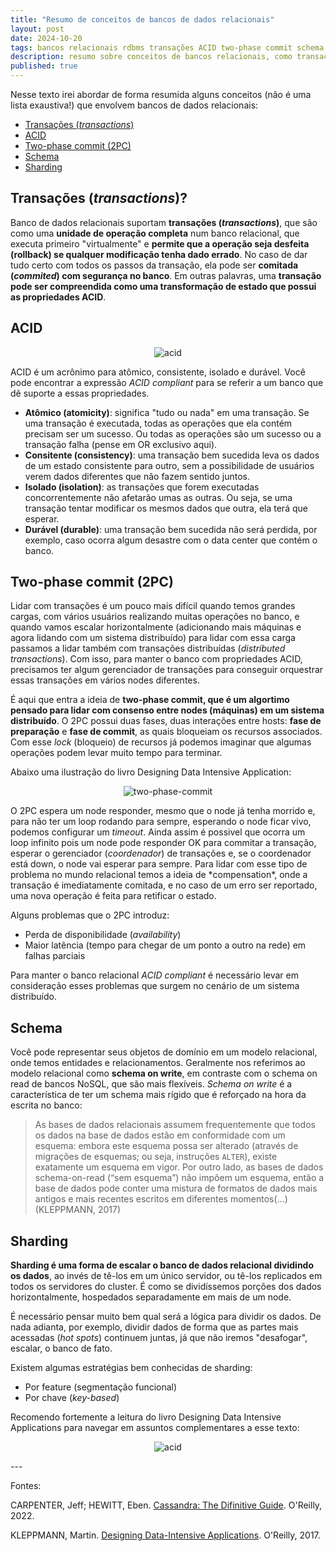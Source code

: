 ```yaml
---
title: "Resumo de conceitos de bancos de dados relacionais"
layout: post
date: 2024-10-20
tags: bancos relacionais rdbms transações ACID two-phase commit schema sharding
description: resumo sobre conceitos de bancos relacionais, como transações (transactions), ACID, two-phase commit, schema, sharding
published: true
---
```


Nesse texto irei abordar de forma resumida alguns conceitos (não é uma lista
exaustiva!) que envolvem bancos de dados relacionais:

- [Transações (_transactions_)](#1)
- [ACID](#2)
- [Two-phase commit (2PC)](#3)
- [Schema](#4)
- [Sharding](#4)

## <a name="1"></a>Transações (_transactions_)?

Banco de dados relacionais suportam **transações (_transactions_)**, que são
como uma **unidade de operação completa** num banco relacional, que executa
primeiro "virtualmente" e **permite que a operação seja desfeita (rollback) se
qualquer modificação tenha dado errado**. No caso de dar tudo certo com todos os
passos da transação, ela pode ser **comitada (_commited_) com segurança no banco**.
Em outras palavras, uma **transação pode ser compreendida como uma transformação
de estado que possui as propriedades ACID**.

## <a name="2"></a>ACID

<p align="center">
<img alt="acid" src="../../../assets/images/2/acid.png"/>
</p>

ACID é um acrônimo para atômico, consistente, isolado e durável. Você pode encontrar
a expressão _ACID compliant_ para se referir a um banco que dê suporte a essas
propriedades.

- **Atômico (atomicity)**: significa "tudo ou nada" em uma transação. Se uma transação é executada,
  todas as operações que ela contém precisam ser um sucesso. Ou todas as operações
  são um sucesso ou a transação falha (pense em OR exclusivo aqui).
- **Consitente (consistency)**: uma transação bem sucedida leva os dados de um estado consistente
  para outro, sem a possibilidade de usuários verem dados diferentes que não
  fazem sentido juntos.
- **Isolado (isolation)**: as transações que forem executadas concorrentemente não afetarão umas
  as outras. Ou seja, se uma transação tentar modificar os mesmos dados que outra,
  ela terá que esperar.
- **Durável (durable)**: uma transação bem sucedida não será perdida, por exemplo, caso ocorra
  algum desastre com o data center que contém o banco.

## <a name="3"></a>Two-phase commit (2PC)

Lidar com transações é um pouco mais difícil quando temos grandes cargas, com
vários usuários realizando muitas operações no banco, e quando vamos escalar
horizontalmente (adicionando mais máquinas e agora lidando com um sistema
distribuído) para lidar com essa carga passamos a lidar também com transações
distribuídas (_distributed transactions_). Com isso, para manter o banco com
propriedades ACID, precisamos ter algum gerenciador de transações para conseguir
orquestrar essas transações em vários nodes diferentes.

É aqui que entra a ideia de **two-phase commit, que é um algortimo pensado para
lidar com consenso entre nodes (máquinas) em um sistema distribuído**. O 2PC
possui duas fases, duas interações entre hosts: **fase de preparação** e **fase
de commit**, as quais bloqueiam os recursos associados. Com esse _lock_ (bloqueio)
de recursos já podemos imaginar que algumas operações podem levar muito tempo para
terminar.

Abaixo uma ilustração do livro Designing Data Intensive Application:

<p align="center">
<img alt="two-phase-commit" src="../../../assets/images/2/two-phase-commit.png"/>
</p>

O 2PC espera um node responder, mesmo que o node já tenha morrido e, para não ter
um loop rodando para sempre, esperando o node ficar vivo, podemos configurar um
_timeout_. Ainda assim é possivel que ocorra um loop infinito pois um node pode
responder OK para commitar a transação, esperar o gerenciador (_coordenador_) de
transações e, se o coordenador está down, o node vai esperar para sempre. Para
lidar com esse tipo de problema no mundo relacional temos a ideia de \*compensation\*,
onde a transação é imediatamente comitada, e no caso de um erro ser reportado, uma
nova operação é feita para retificar o estado.

Alguns problemas que o 2PC introduz:

- Perda de disponibilidade (_availability_)
- Maior latência (tempo para chegar de um ponto a outro na rede) em falhas parciais

Para manter o banco relacional _ACID compliant_ é necessário levar em consideração
esses problemas que surgem no cenário de um sistema distribuído.

## <a name="4"></a>Schema

Você pode representar seus objetos de domínio em um modelo relacional, onde temos
entidades e relacionamentos. Geralmente nos referimos ao modelo relacional como
**schema on write**, em contraste com o schema on read de bancos NoSQL, que
são mais flexíveis. _Schema on write_ é a característica de ter um schema mais
rígido que é reforçado na hora da escrita no banco:

> As bases de dados relacionais assumem frequentemente que todos os dados na base
> de dados estão em conformidade com um esquema: embora este esquema possa ser
> alterado (através de migrações de esquemas; ou seja, instruções `ALTER`), existe
> exatamente um esquema em vigor. Por outro lado, as bases de dados schema-on-read
> (“sem esquema”) não impõem um esquema, então a base de dados pode conter uma
> mistura de formatos de dados mais antigos e mais recentes escritos em diferentes
> momentos(...) (KLEPPMANN, 2017)

## <a name="5"></a>Sharding

**Sharding é uma forma de escalar o banco de dados relacional dividindo os dados**,
ao invés de tê-los em um único servidor, ou tê-los replicados em todos os servidores
do cluster. É como se dividíssemos porções dos dados horizontalmente, hospedados
separadamente em mais de um node.

É necessário pensar muito bem qual será a lógica para dividir os dados. De nada
adianta, por exemplo, dividir dados de forma que as partes mais acessadas (_hot
spots_) continuem juntas, já que não iremos "desafogar", escalar, o banco de fato.

Existem algumas estratégias bem conhecidas de sharding:

- Por feature (segmentação funcional)
- Por chave (_key-based_)

Recomendo fortemente a leitura do livro Designing Data Intensive Applications para
navegar em assuntos complementares a esse texto:

<p align="center">
<img alt="acid" src="../../../assets/images/2/designing-data-intensive-applications.png"/>
</p>
---

Fontes:

CARPENTER, Jeff; HEWITT, Eben. [Cassandra: The Difinitive Guide](https://www.amazon.com.br/Cassandra-Definitive-Guide-Revised-English-ebook/dp/B09R2BVFB1/ref=tmm_kin_swatch_0?_encoding=UTF8&dib_tag=se&dib=eyJ2IjoiMSJ9.6zE2HqOAmHI71tyWkGZRDbLPTVrs-GbLZBOVO4zVkXBUEH3ctz8FfXt05MjA4CO2S8fnSYljlMHa8nClsN4iL3ywFW5EwS_HmtLS10Wg8_sqrX3Wx80y6ObXr73DEps1DHnYOyG7i237Qi5p5jyMD0j_1GpC5Es-d8gdXkVzM0B_HtFHtodOr3S8abb0BZwS6SxF_01I5r9795odj2MzwNWxq70m9qHKp17jfQwuCpusLv36CH-BQKp4_VEiZnTq-69CeJRJ773JYazTAykwViGnLMr0XcDidwWQEtZNlGg.6drW06ZASw4T1RAl41weZ1UXAU2Fi2q-uIMgIlf6_-w&qid=1729416247&sr=8-1). O'Reilly, 2022.

KLEPPMANN, Martin. [Designing Data-Intensive Applications](https://www.amazon.com.br/Designing-Data-Intensive-Applications-Reliable-Maintainable-ebook/dp/B06XPJML5D/ref=tmm_kin_swatch_0?_encoding=UTF8&dib_tag=se&dib=eyJ2IjoiMSJ9.5pF53c-4K5lBHgnp-yQa_RJqJfJfPBVyDbdON_9Uqa6GrLYGUQ2pqldnzPh0j8kRTLevdzrF8EseH1lUO7IbFLNQwsJVPs9JQTpBzuD8D_Iv6wY54Mu9j3KGdUDt9z8rE2w3iqoqah8RAxd-S5FqB-fNN6RC1X005uYmHxBIgX56gpYuK28W08MAeoVkHt1YVKfJBhWxZnCTSEC2DfMVvRMpxnMjqVdU7TIGyzvhgx3zfHGygMbP_O0SR0jxDmR26VB7o5vOT7vPejc8xhzKJd_kcfUdT8LhuxCaRsH3zWg.LcAAww-jCWt1_AFannzv6PZ49ZiksTv1LGD_vywgoXQ&qid=1729446561&sr=8-1). O'Reilly, 2017.
